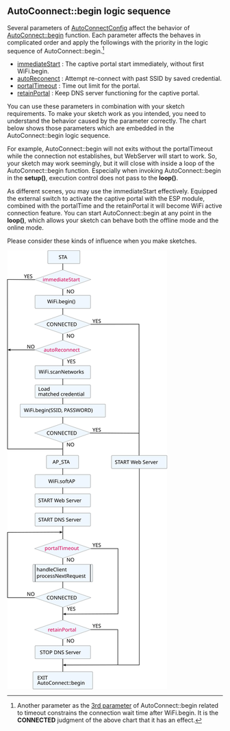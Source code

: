 ## AutoCoonnect::begin logic sequence

Several parameters of [AutoConnectConfig](apiconfig.md) affect the behavior of [AutoConnect::begin](api.md#begin) function. Each parameter affects the behaves in complicated order and apply the followings with the priority in the logic sequence of AutoConnect::begin.[^1]

[^1]:Another parameter as the [3rd parameter](api.md#begin) of AutoConnect::begin related to timeout constrains the connection wait time after WiFi.begin. It is the **CONNECTED** judgment of the above chart that it has an effect.

- [immediateStart](apiconfig.md#immediatestart) : The captive portal start immediately, without first WiFi.begin.
- [autoReconenct](apiconfig.md#autoreconnect) : Attempt re-connect with past SSID by saved credential.
- [portalTimeout](apiconfig.md#portaltimeout) : Time out limit for the portal.
- [retainPortal](apiconfig.md#retainportal) : Keep DNS server functioning for the captive portal.

You can use these parameters in combination with your sketch requirements. To make your sketch work as you intended, you need to understand the behavior caused by the parameter correctly. The chart below shows those parameters which are embedded in the AutoConnect::begin logic sequence.

For example, AutoConnect::begin will not exits without the portalTimeout while the connection not establishes, but WebServer will start to work. So, your sketch may work seemingly, but it will close with inside a loop of the AutoConnect::begin function. Especially when invoking AutoConnect::begin in the **setup()**, execution control does not pass to the **loop()**.

As different scenes, you may use the immediateStart effectively. Equipped the external switch to activate the captive portal with the ESP module, combined with the portalTime and the retainPortal it will become WiFi active connection feature. You can start AutoConnect::begin at any point in the **loop()**, which allows your sketch can behave both the offline mode and the online mode.

Please consider these kinds of influence when you make sketches.

<img align="center" src="images/process_begin.svg">
